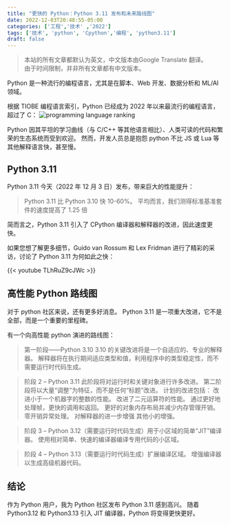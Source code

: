 ```yaml
---
title: "更快的 Python：Python 3.11 发布和未来路线图"
date: 2022-12-03T20:48:55-05:00
categories: ['工程','技术' ,'2022']
tags: ['技术', 'python', 'Cpython','编程', 'python3.11']
draft: false
---
```


> 本站的所有文章都默认为英文，中文版本由Google Translate 翻译。  
> 由于时间限制，并非所有文章都有中文版本。

Python 是一种流行的编程语言，尤其是在脚本、Web 开发、数据分析和 ML/AI 领域。

根据 TIOBE 编程语言索引，Python 已经成为 2022 年以来最流行的编程语言，超过了 C：
![programming language ranking](/engr/programming_language_ranking.png "programming language ranking")


Python 因其平坦的学习曲线（与 C/C++ 等其他语言相比）、人类可读的代码和繁荣的生态系统而受到欢迎。 然而，开发人员总是抱怨 python 不比 JS 或 Lua 等其他解释语言快，甚至慢。

## Python 3.11
Python 3.11 今天（2022 年 12 月 3 日）发布，带来巨大的性能提升：

>Python 3.11 比 Python 3.10 快 10-60%。 平均而言，我们测得标准基准套件的速度提高了 1.25 倍

简而言之，Python 3.11 引入了 CPython 编译器和解释器的改进，因此速度更快。

如果您想了解更多细节，Guido van Rossum 和 Lex Fridman 进行了精彩的采访，讨论了 Python 3.11 为何如此之快：

{{< youtube TLhRuZ9cJWc >}}

## 高性能 Python 路线图
对于 python 社区来说，还有更多好消息。 Python 3.11 是一项重大改进，它不是全部，而是一个重要的里程碑。

有一个向高性能 python 演进的路线图：

>第一阶段——Python 3.10 3.10 的关键改进将是一个自适应的、专业的解释器。 解释器将在执行期间适应类型和值，利用程序中的类型稳定性，而不需要运行时代码生成。

>阶段 2 – Python 3.11 此阶段将对运行时和关键对象进行许多改进。 第二阶段将以大量“调整”为特征，而不是任何“标题”改进。 计划的改进包括： 改进小于一个机器字的整数的性能。 改进了二元运算符的性能。 通过更好地处理帧，更快的调用和返回。 更好的对象内存布局并减少内存管理开销。 零开销异常处理。 对解释器的进一步增强 其他小的增强。

>阶段 3 – Python 3.12（需要运行时代码生成）用于小区域的简单“JIT”编译器。 使用相对简单、快速的编译器编译专用代码的小区域。

>阶段 4 – Python 3.13（需要运行时代码生成）扩展编译区域。 增强编译器以生成高级机器代码。

## 结论
作为 Python 用户，我为 Python 社区发布 Python 3.11 感到高兴。 随着 Python3.12 和 Python3.13 引入 JIT 编译器，Python 将变得更快更好。